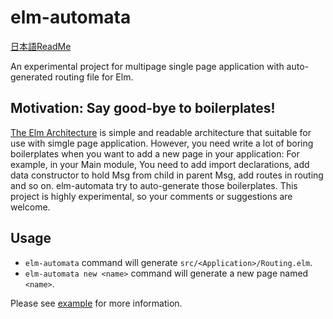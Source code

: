# elm-automata 

[日本語ReadMe](readme-ja.md)

An experimental project for multipage single page application with auto-generated routing file for Elm.

## Motivation: Say good-bye to boilerplates!

[The Elm Architecture](https://guide.elm-lang.org/architecture/) is simple and readable architecture that suitable for use with simgle page application.
However, you need write a lot of boring boilerplates when you want to add a new page in your application: 
For example, in your Main module, You need to add import declarations, add data constructor to hold Msg from child in parent Msg, add routes in routing and so on. 
elm-automata try to auto-generate those boilerplates. This project is highly experimental, so your comments or suggestions are welcome.

## Usage 

* `elm-automata` command will generate `src/<Application>/Routing.elm`.
* `elm-automata new <name>` command will generate a new page named `<name>`.

Please see [example](example) for more information.